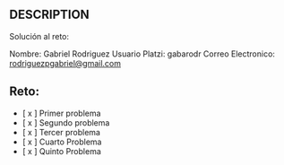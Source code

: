 ## DESCRIPTION

Solución al reto:

Nombre: Gabriel Rodriguez
Usuario Platzi: gabarodr
Correo Electronico: rodriguezpgabriel@gmail.com

## Reto:

- [ x ] Primer problema
- [ x ] Segundo problema
- [ x ] Tercer problema
- [ x ] Cuarto Problema
- [ x ] Quinto Problema
